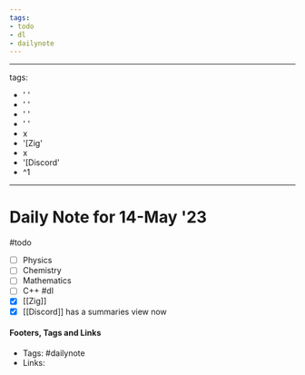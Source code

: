 ```yaml
---
tags:
- todo
- dl
- dailynote
---
```


---
tags:
- ' '
- ' '
- ' '
- ' '
- x
- '[Zig'
- x
- '[Discord'
- ^1
---


# Daily Note for 14-May '23
#todo
- [ ] Physics
- [ ] Chemistry
- [ ] Mathematics
- [ ] C++
#dl 
- [x] [[Zig]]
- [x] [[Discord]] has a summaries view now

#### Footers, Tags and Links
- Tags: #dailynote 
- Links: 

[^1]: